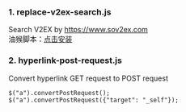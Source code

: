 ### 1. replace-v2ex-search.js
Search V2EX by https://www.sov2ex.com   
油猴脚本：[点击安装](https://greasyfork.org/zh-CN/scripts/33800-%E6%9B%BF%E6%8D%A2v2ex%E6%90%9C%E7%B4%A2)

### 2. hyperlink-post-request.js
Convert hyperlink GET request to POST request   
```
$("a").convertPostRequest();
$("a").convertPostRequest({"target": "_self"});
```